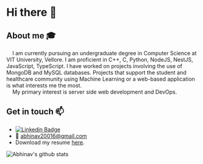 # Hi there 👋

## About me :mortar_board:
&nbsp;&nbsp;&nbsp;&nbsp;I am currently pursuing an undergraduate degree in Computer Science at VIT University, Vellore. I am proficient in C++, C, Python, NodeJS, NestJS, JavaScript, TypeScript. I have worked on projects involving the use of MongoDB and MySQL databases. Projects that support the student and healthcare community using Machine Learning or a web-based application is what interests me the most.<br />
&nbsp;&nbsp;&nbsp;&nbsp;My primary interest is server side web development and DevOps. 

 ## Get in touch 📫
 - [![Linkedin Badge](https://img.shields.io/badge/-LinkedIn-blue?style=flat-square&logo=Linkedin&logoColor=white&link=https://www.linkedin.com/in/harshkumarkhatri/)](https://www.linkedin.com/in/abhinav-gorantla-71b5b01a3/)
 - 📧 abhinav20016@gmail.com
 - Download my resume <a href="https://abhinavgorantla.me/Abhinav_Resume.pdf">here</a>.
<!--  
 ## What I know :computer:
- **Web Dev 🌐**
  - NodeJS
  - ReactJS
  - Javascript, Materialize, Bootstrap
  - MongoDB, MySQL
- **Competitive Programming**
  - Python ❤️
  - C, C++
- **Single Board Computers**
  - Raspberry Pi
  - Nvidia Jetson Nano
- **Machine-Learning**
  - Regression
  - Classification
  - Clustering
- **Deep-Learning**
  - Convolutional Neural Networks -->
<!--
## What I'm Learning 📖
- **Web Dev 🌐**
  - Go Lang
- **DevOps 📦**
  - Docker
-->
<!--
## Numbers are always interesting
-->
![Abhinav's github stats](https://github-readme-stats.vercel.app/api?username=AbhinavGor&show_icons=true)


<!--
**AbhinavGor/AbhinavGor** is a ✨ _special_ ✨ repository because its `README.md` (this file) appears on your GitHub profile.

Here are some ideas to get you started:

- 🔭 I’m currently working on ...
- 🌱 I’m currently learning ...
- 👯 I’m looking to collaborate on ...
- 🤔 I’m looking for help with ...
- 💬 Ask me about ...
- 📫 How to reach me: ...
- 😄 Pronouns: ...
- ⚡ Fun fact: ...
-->
